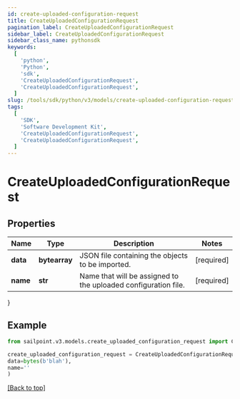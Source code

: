 ```yaml
---
id: create-uploaded-configuration-request
title: CreateUploadedConfigurationRequest
pagination_label: CreateUploadedConfigurationRequest
sidebar_label: CreateUploadedConfigurationRequest
sidebar_class_name: pythonsdk
keywords:
  [
    'python',
    'Python',
    'sdk',
    'CreateUploadedConfigurationRequest',
    'CreateUploadedConfigurationRequest',
  ]
slug: /tools/sdk/python/v3/models/create-uploaded-configuration-request
tags:
  [
    'SDK',
    'Software Development Kit',
    'CreateUploadedConfigurationRequest',
    'CreateUploadedConfigurationRequest',
  ]
---
```


# CreateUploadedConfigurationRequest

## Properties

| Name | Type | Description | Notes |
| --- | --- | --- | --- |
| **data** | **bytearray** | JSON file containing the objects to be imported. | [required] |
| **name** | **str** | Name that will be assigned to the uploaded configuration file. | [required] |

}

## Example

```python
from sailpoint.v3.models.create_uploaded_configuration_request import CreateUploadedConfigurationRequest

create_uploaded_configuration_request = CreateUploadedConfigurationRequest(
data=bytes(b'blah'),
name=''
)

```

[[Back to top]](#)
